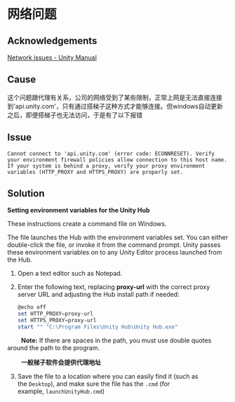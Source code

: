 # 网络问题

## Acknowledgements

[Network issues - Unity Manual](https://docs.unity3d.com/ru/2019.3/Manual/upm-network.html)

## Cause

这个问题跟代理有关系，公司的网络受到了某些限制，正常上网是无法直接连接到'api.unity.com'，只有通过搭梯子这种方式才能够连接。但windows自动更新之后，即便搭梯子也无法访问，于是有了以下报错

## Issue

`Cannot connect to 'api.unity.com' (error code: ECONNRESET). Verify your environment firewall policies allow connection to this host name. If your system is behind a proxy, verify your proxy environment variables (HTTP_PROXY and HTTPS_PROXY) are properly set.`

## Solution

**Setting environment variables for the Unity Hub**

These instructions create a command file on Windows.

The file launches the Hub with the environment variables set. You can either double-click the file, or invoke it from the command prompt. Unity passes these environment variables on to any Unity Editor process launched from the Hub.

1. Open a text editor such as Notepad.

2. Enter the following text, replacing **proxy-url** with the correct proxy server URL and adjusting the Hub install path if needed:
   
   ```powershell
   @echo off
   set HTTP_PROXY=proxy-url
   set HTTPS_PROXY=proxy-url
   start "" "C:\Program Files\Unity Hub\Unity Hub.exe"
   ```

        **Note:** If there are spaces in the path, you must use double quotes around the path to the program.

        **一般梯子软件会提供代理地址**

3. Save the file to a location where you can easily find it (such as the `Desktop`), and make sure the file has the `.cmd` (for example, `launchUnityHub.cmd`)


